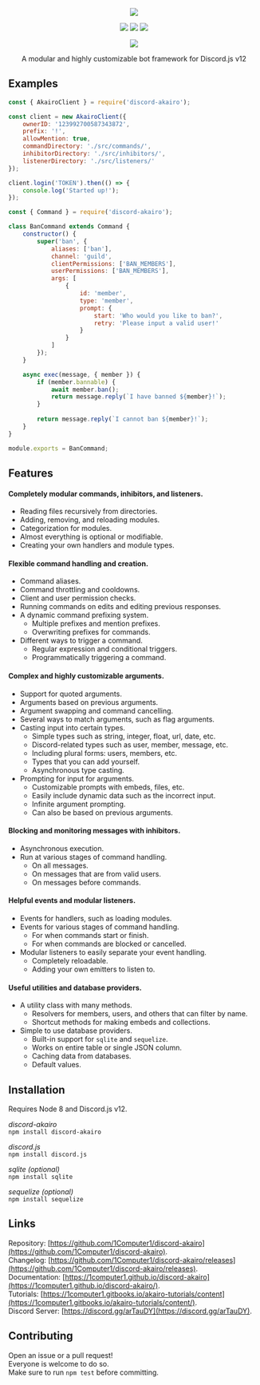 <p align="center"><a href=https://github.com/1Computer1/discord-akairo><img src="https://a.safe.moe/PwUgW.png"/></a></p><p align="center"><a href=https://www.npmjs.com/package/discord-akairo><img src="https://img.shields.io/npm/v/discord-akairo.svg?maxAge=3600"/></a> <a href=https://david-dm.org/1computer1/discord-akairo><img src="https://david-dm.org/1computer1/discord-akairo.svg"/></a> <a href=https://travis-ci.org/1Computer1/discord-akairo><img src="https://travis-ci.org/1Computer1/discord-akairo.svg?branch=indev"/></a></p><p align="center"><a href=https://nodei.co/npm/discord-akairo><img src="https://nodei.co/npm/discord-akairo.png?downloads=true"/></a></p><p align="center">A modular and highly customizable bot framework for Discord.js v12</p>

## Examples

```js
const { AkairoClient } = require('discord-akairo');

const client = new AkairoClient({
    ownerID: '123992700587343872',
    prefix: '!',
    allowMention: true,
    commandDirectory: './src/commands/',
    inhibitorDirectory: './src/inhibitors/',
    listenerDirectory: './src/listeners/'
});

client.login('TOKEN').then(() => {
    console.log('Started up!');
});
```

```js
const { Command } = require('discord-akairo');

class BanCommand extends Command {
    constructor() {
        super('ban', {
            aliases: ['ban'],
            channel: 'guild',
            clientPermissions: ['BAN_MEMBERS'],
            userPermissions: ['BAN_MEMBERS'],
            args: [
                {
                    id: 'member',
                    type: 'member',
                    prompt: {
                        start: 'Who would you like to ban?',
                        retry: 'Please input a valid user!'
                    }
                }
            ]
        });
    }

    async exec(message, { member }) {
        if (member.bannable) {
            await member.ban();
            return message.reply(`I have banned ${member}!`);
        }
        
        return message.reply(`I cannot ban ${member}!`);
    }
}

module.exports = BanCommand;
```

## Features

#### Completely modular commands, inhibitors, and listeners.

  - Reading files recursively from directories.
  - Adding, removing, and reloading modules.
  - Categorization for modules.
  - Almost everything is optional or modifiable.
  - Creating your own handlers and module types.

#### Flexible command handling and creation.

  - Command aliases.
  - Command throttling and cooldowns.
  - Client and user permission checks.
  - Running commands on edits and editing previous responses.
  - A dynamic command prefixing system.
    - Multiple prefixes and mention prefixes.
    - Overwriting prefixes for commands.
  - Different ways to trigger a command.
    - Regular expression and conditional triggers.
    - Programmatically triggering a command.

#### Complex and highly customizable arguments.

  - Support for quoted arguments.
  - Arguments based on previous arguments.
  - Argument swapping and command cancelling.
  - Several ways to match arguments, such as flag arguments.
  - Casting input into certain types.
    - Simple types such as string, integer, float, url, date, etc.
    - Discord-related types such as user, member, message, etc.
    - Including plural forms: users, members, etc.
    - Types that you can add yourself.
    - Asynchronous type casting.
  - Prompting for input for arguments.
    - Customizable prompts with embeds, files, etc.
    - Easily include dynamic data such as the incorrect input.
    - Infinite argument prompting.
    - Can also be based on previous arguments.

#### Blocking and monitoring messages with inhibitors.

  - Asynchronous execution.
  - Run at various stages of command handling.
    - On all messages.
    - On messages that are from valid users.
    - On messages before commands.

#### Helpful events and modular listeners.

  - Events for handlers, such as loading modules.
  - Events for various stages of command handling.
    - For when commands start or finish.
    - For when commands are blocked or cancelled.
  - Modular listeners to easily separate your event handling.
    - Completely reloadable.
    - Adding your own emitters to listen to.

#### Useful utilities and database providers.

  - A utility class with many methods.
    - Resolvers for members, users, and others that can filter by name.
    - Shortcut methods for making embeds and collections.
  - Simple to use database providers.
    - Built-in support for `sqlite` and `sequelize`.
    - Works on entire table or single JSON column.
    - Caching data from databases.
    - Default values.

## Installation

Requires Node 8 and Discord.js v12.  

*discord-akairo*  
`npm install discord-akairo`

*discord.js*  
`npm install discord.js`

*sqlite (optional)*  
`npm install sqlite`

*sequelize (optional)*  
`npm install sequelize`

## Links

Repository: [https://github.com/1Computer1/discord-akairo](https://github.com/1Computer1/discord-akairo).  
Changelog: [https://github.com/1Computer1/discord-akairo/releases](https://github.com/1Computer1/discord-akairo/releases).  
Documentation: [https://1computer1.github.io/discord-akairo](https://1computer1.github.io/discord-akairo/).  
Tutorials: [https://1computer1.gitbooks.io/akairo-tutorials/content](https://1computer1.gitbooks.io/akairo-tutorials/content/).  
Discord Server: [https://discord.gg/arTauDY](https://discord.gg/arTauDY).  

## Contributing

Open an issue or a pull request!  
Everyone is welcome to do so.  
Make sure to run `npm test` before committing.  
